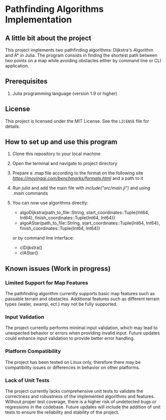 # Pathfinding Algorithms Implementation

## A little bit about the project

This project implements two pathfinding algorithms: Dijkstra's Algorithm and A* in Julia.
The program consists in finding the shortest path between two points on a map while avoiding obstacles either by command line or CLI application.

## Prerequisites

1. Julia programming language (version 1.9 or higher)

## License

This project is licensed under the MIT License. See the `LICENSE` file for details.

## How to set up and use this program

1. Clone this repository to your local machine
2. Open the terminal and navigate to project directory 
3. Prepare a .map file according to the format on the following site *https://movingai.com/benchmarks/formats.html* and a path to it
4. Run *julia* and add the main file with *include("src/main.jl")* and *using .main* commands
5. You can now use algorithms directly:
    - algoDijkstra(path_to_file::String, start_coordinates::Tuple{Int64, Int64}, finish_coordinates::Tuple{Int64, Int64})
    - algoAStar(path_to_file::String, start_coordinates::Tuple{Int64, Int64}, finish_coordinates::Tuple{Int64, Int64})

    or by command line interface:
    - clDijkstra()
    - clAStar()

## Known issues (Work in progress)

### Limited Support for Map Features
The pathfinding algorithm currently supports basic map features such as passable terrain and obstacles. Additional features such as different terrain types (water, swamp, ect.) may not be fully supported.

### Input Validation
The project currently performs minimal input validation, which may lead to unexpected behavior or errors when providing invalid input. Future updates could enhance input validation to provide better error handling.

### Platform Compatibility
The project has been tested on Linux only, therefore there may be compatibility issues or differences in behavior on other platforms.

### Lack of Unit Tests

The project currently lacks comprehensive unit tests to validate the correctness and robustness of the implemented algorithms and features. Without proper test coverage, there is a higher risk of undetected bugs or regressions in the codebase. Future updates will include the addition of unit tests to ensure the reliability and stability of the project.
